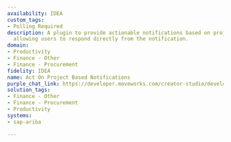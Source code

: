 ```yaml
---
availability: IDEA
custom_tags:
- Polling Required
description: A plugin to provide actionable notifications based on project updates,
  allowing users to respond directly from the notification.
domain:
- Productivity
- Finance - Other
- Finance - Procurement
fidelity: IDEA
name: Act On Project Based Notifications
purple_chat_link: https://developer.moveworks.com/creator-studio/developer-tools/purple-chat/?conversation=%7B%22startTimestamp%22%3A%2211%3A43%2BAM%22%2C%22messages%22%3A%5B%7B%22role%22%3A%22assistant%22%2C%22parts%22%3A%5B%7B%22reasoningSteps%22%3A%5B%7B%22status%22%3A%22success%22%2C%22richText%22%3A%22Trigger%3A+A+procurement+project+reaches+a+critical+decision+point+in+SAP+Ariba.%22%7D%5D%7D%2C%7B%22richText%22%3A%22%3Cp%3EA+procurement+project+in+SAP+Ariba+needs+your+attention.%3Cbr%3E%3C%2Fp%3E%22%7D%2C%7B%22richText%22%3A%22%3Cb%3E%3Cp%3EProcurement+Decision+Required%3Cbr%3E%3C%2Fp%3E%3C%2Fb%3E%3Cbr%3E%3Cp%3E%3Cb%3EProject%3A%3C%2Fb%3E+Office+Supplies+Bulk+Purchase%3Cbr%3E%3Cb%3ECurrent+Phase%3A%3C%2Fb%3E+Vendor+Selection%3Cbr%3E%3Cb%3EStatus%3A%3C%2Fb%3E+Awaiting+Final+Approval%3Cbr%3E%3C%2Fp%3E%22%7D%2C%7B%22buttons%22%3A%5B%7B%22style%22%3A%22filled%22%2C%22buttonText%22%3A%22Approve+Selected+Vendor%22%7D%2C%7B%22style%22%3A%22outlined%22%2C%22buttonText%22%3A%22Review+Bids%22%7D%2C%7B%22style%22%3A%22outlined%22%2C%22buttonText%22%3A%22Request+More+Info%22%7D%2C%7B%22style%22%3A%22outlined%22%2C%22buttonText%22%3A%22View+in+Ariba%22%7D%5D%7D%5D%7D%5D%7D
solution_tags:
- Finance - Other
- Finance - Procurement
- Productivity
systems:
- sap-ariba

---
```

